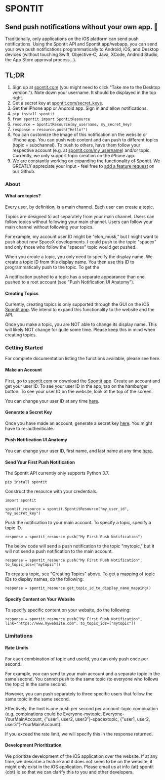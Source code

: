 # SPONTIT
## Send push notifications without your own app. :punch:
Traditionally, only applications on the iOS platform can send push notifications. Using the Spontit API and Spontit app/webapp, you can send your own push notifications programmatically to Android, iOS, and Desktop devices (without touching Swift, Objective-C, Java, XCode, Android Studio, the App Store approval process...).


## TL;DR

1) Sign up at <a href="https://www.spontit.com" target="_blank">spontit.com</a> (you might need to click "Take me to the Desktop version."). Note down your username. It should be displayed in the top right.
2) Get a secret key at <a href="https://www.spontit.com/secret_keys" target="_blank">spontit.com/secret_keys<a>. 
3) Get the iPhone app or Android app. Sign in and allow notifications.
4) `pip install spontit`
5) `from spontit import SpontitResource`
6) `resource = SpontitResource(my_username, my_secret_key)`
7) `response = resource.push("Hello!")`
8) You can customize the image of this notification on the website or iPhone app. You can push web content and can push to different topics (topic = subchannel). To push to others, have them follow your respective account (e.g. at <a href="https://spontit.com">spontit.com/my_username</a>) and/or topic. Currently, we only support topic creation on the iPhone app.
9) We are constantly working on expanding the functionality of Spontit. We GREATLY appreciate your input - feel free to <a href="https://github.com/joshwolff1/spontit_api/issues/new" target="_blank">add a feature request</a> on our Github.

### About

#### What are topics?
Every user, by definition, is a main channel. Each user can create a topic.

Topics are designed to act separately from your main channel. Users can follow
topics without following your main channel. Users can follow your main channel without following your topics.

For example, my account user ID might be "elon_musk," but I might want to push about new SpaceX developments. I could
push to the topic "spacex" and only those who follow the "spacex" topic would get pushed. 

When you create a topic, you only need to specify the display name. We create a topic ID from this display name. You
then use this ID to programmatically push to the topic. To get the 

A notification pushed to a topic has a separate appearance than one pushed to a root account (see "Push Notification UI Anatomy").

#### Creating Topics

Currently, creating topics is only supported through the GUI on the iOS <a href="https://itunes.apple.com/us/app/spontit/id1448318683" target="_blank">Spontit app</a>. We intend to expand this functionality to the website and the API.

Once you make a topic, you are NOT able to change its display name. This will likely NOT change for quite some time. Please keep this in mind when creating topics.


### Getting Started

For complete documentation listing the functions available, please see <a target="_blank">here</a>.

#### Make an Account
First, go to <a href="https://www.spontit.com" target="_blank">spontit.com</a> or download the <a href="https://itunes.apple.com/us/app/spontit/id1448318683" target="_blank">Spontit app</a>.
Create an account and get your user ID. To see your user ID in the app, tap on the hamburger button. To see your user ID on the website, look at the top of the screen.

You can change your user ID at any time <a href="https://www.spontit.com/change_names" target="_blank">here</a>.

#### Generate a Secret Key
Once you have made an account, generate a secret key <a href="https://spontit.com/secret_key">here</a>. You might have to re-authenticate.

#### Push Notification UI Anatomy
You can change your user ID, first name, and last name at any time <a href="https://www.spontit.com/change_names">here</a>.

#### Send Your First Push Notification

The Spontit API currently only supports Python 3.7.

`pip install spontit`

Construct the resource with your credentials.

`import spontit`

`spontit_resource = spontit.SpontitResource("my_user_id", "my_secret_key")`

Push the notification to your main account. To specify a topic, specify a topic ID.

`response = spontit_resource.push("My First Push Notification")`

The below code will send a push notification to the topic "mytopic," but it will not send a push notification to the main account.

`response = spontit_resource.push("My First Push Notification", to_topic_ids=["mytopic"])`

To create a topic, see "Creating Topics" above. To get a mapping of topic IDs to display names, do the following:

`response = spontit_resource.get_topic_id_to_display_name_mapping()` 

#### Specify Content on Your Website

To specify specific content on your website, do the following:

`response = spontit_resource.push("My First Push Notification", link="https://www.mywebsite.com", to_topic_ids=["mytopic"])`

### Limitations

#### Rate Limits
For each combination of topic and userId, you can only push once per second.

For example, you can send to your main account and a separate topic in the same second. You cannot push to the same topic (to everyone who follows the topic) in the same second.

However, you can push separately to three specific users that follow the same topic in the same second.

Effectively, the limit is one push per second per account-topic combination (e.g. combinations could be Everyone-mytopic, Everyone-YourMainAccount, {"user1, user2, user3"}-spacextopic, {"user1, user2, user3"}-YourMainAccount).

If you exceed the rate limit, we will specify this in the response returned.

#### Development Prioritization
We prioritize development of the iOS application over the website. If at any time, we describe a feature and it does 
not seem to be on the website, it might only exist in the iOS application. Please email us at info {at} spontit {dot} io 
so that we can clarify this to you and other developers.